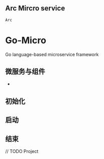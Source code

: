 ## Arc Mircro service

```bash
Arc
```

# Go-Micro
Go language-based microservice framework

## 微服务与组件

-

## 初始化

## 启动

## 结束

// TODO Project
